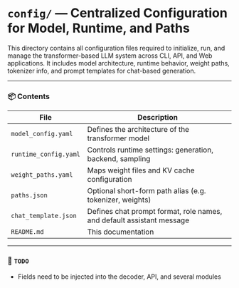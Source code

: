 # `config/` — Centralized Configuration for Model, Runtime, and Paths

This directory contains all configuration files required to initialize, run, and manage the transformer-based LLM system across CLI, API, and Web applications. It includes model architecture, runtime behavior, weight paths, tokenizer info, and prompt templates for chat-based generation.

---

### 📦 Contents

| File                    | Description |
|-------------------------|-------------|
| `model_config.yaml`     | Defines the architecture of the transformer model |
| `runtime_config.yaml`   | Controls runtime settings: generation, backend, sampling |
| `weight_paths.yaml`     | Maps weight files and KV cache configuration |
| `paths.json`            | Optional short-form path alias (e.g. tokenizer, weights) |
| `chat_template.json`    | Defines chat prompt format, role names, and default assistant message |
| `README.md`             | This documentation |

---

### 🔧 `TODO`

- Fields need to be injected into the decoder, API, and several modules
